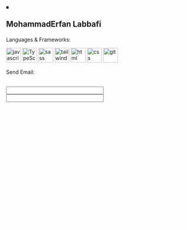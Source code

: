 <link
  rel="stylesheet"
  href="https://cdnjs.cloudflare.com/ajax/libs/font-awesome/4.7.0/css/font-awesome.min.css"
/>
<link rel="stylesheet" href="https://github.com/Erfanlab/Erfanlab/blob/0bc2422156d249ae989c6b9ee3ffb36af30142fb/style.css">

<article>
  <header></header>
  <h1>
    <li class="fa fa-user"></li>
    <p>MohammadErfan Labbafi</p>
  </h1>
  <main>
    <div>
      <p>Languages & Frameworks:</p>
      <div class="card languages">
        <img
          width="40"
          height="40"
          src="https://s32.picofile.com/file/8478593326/javascript.png"
          alt="javascript"
        />
        <img
          width="40"
          height="40"
          src="https://s32.picofile.com/file/8478600426/typescript.png"
          alt="TypeScript"
        />
        <img
          width="40"
          height="40"
          src="https://s32.picofile.com/file/8478593376/sass.png"
          alt="sass"
        />
        <img
          width="40"
          height="40"
          src="https://s32.picofile.com/file/8478593384/tailwind.png"
          alt="tailwind"
        />
        <img
          width="40"
          height="40"
          src="https://s32.picofile.com/file/8478593334/html.png"
          alt="html"
        />
        <img
          width="40"
          height="40"
          src="https://s32.picofile.com/file/8478600476/css.png"
          alt="css"
        />
        <img
          width="40"
          height="40"
          src="https://s32.picofile.com/file/8478600442/giticon.png"
          alt="git"
        />
      </div>
    </div>
    <div>
      <p>Send Email:</p>
      <div class="card">
        <form
          style="color: white"
          action="mailto:erfanlab2000@gmail.com"
          method="post"
          enctype="text/plain"
        >
          Your Name:<br />
          <input class="c-name" type="text" name="name" size="30" />
          Email:
          <input class="c-name" type="text" name="mail" size="30" />
          Text:

          <input class="c-text" type="text" name="comment" size="30" />
          <div class="allbtn">
            <input
              class="btn btn-primary"
              id="liveAlertBtn"
              type="submit"
              value="Send"
            />
            <input
              class="btn btn-primary"
              id="liveAlertBtn-1"
              type="reset"
              value="Claer"
            />
          </div>
          <p>
            <a class="phone" href="tel:+989919295106">
              <button>CallMe...</button>
            </a>
          </p>
        </form>
      </div>
    </div>
  </main>
  <footer>
    <div>
      <a href="">
        <i class="fa fa-instagram"></i>
      </a>
    </div>
    <div>
      <a href="https://t.me/Erfan_MFD">
        <i class="fa fa-telegram"></i>
      </a>
    </div>
    <div>
      <a href="https://github.com/Erfanlab">
        <i class="fa fa-github"></i>
      </a>
    </div>
    <div>
      <a href="https://www.linkedin.com/in/mohammaderfan-labbafi-2b300b22a/">
        <i class="fa fa-linkedin"></i>
      </a>
    </div>
  </footer>
</article>
